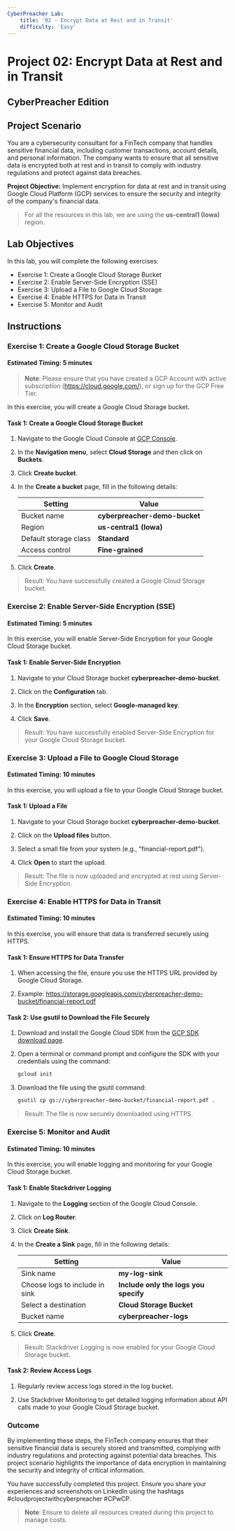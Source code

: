 ```yaml
---
CyberPreacher Lab:
    title: '02 - Encrypt Data at Rest and in Transit'
    difficulty: 'Easy'
---
```


# Project 02: Encrypt Data at Rest and in Transit
## CyberPreacher Edition

## Project Scenario

You are a cybersecurity consultant for a FinTech company that handles sensitive financial data, including customer transactions, account details, and personal information. The company wants to ensure that all sensitive data is encrypted both at rest and in transit to comply with industry regulations and protect against data breaches.

**Project Objective:** Implement encryption for data at rest and in transit using Google Cloud Platform (GCP) services to ensure the security and integrity of the company's financial data.

> For all the resources in this lab, we are using the **us-central1 (Iowa)** region.

## Lab Objectives

In this lab, you will complete the following exercises:

- Exercise 1: Create a Google Cloud Storage Bucket
- Exercise 2: Enable Server-Side Encryption (SSE)
- Exercise 3: Upload a File to Google Cloud Storage
- Exercise 4: Enable HTTPS for Data in Transit
- Exercise 5: Monitor and Audit

## Instructions

### Exercise 1: Create a Google Cloud Storage Bucket

#### Estimated Timing: 5 minutes

>**Note**: Please ensure that you have created a GCP Account with active subscription (https://cloud.google.com/), or sign up for the GCP Free Tier.

In this exercise, you will create a Google Cloud Storage bucket.

#### Task 1: Create a Google Cloud Storage Bucket

1. Navigate to the Google Cloud Console at [GCP Console](https://console.cloud.google.com/).

2. In the **Navigation menu**, select **Cloud Storage** and then click on **Buckets**.

3. Click **Create bucket**.

4. In the **Create a bucket** page, fill in the following details:

   |Setting|Value|
   |---|---|
   |Bucket name|**cyberpreacher-demo-bucket**|
   |Region|**us-central1 (Iowa)**|
   |Default storage class|**Standard**|
   |Access control|**Fine-grained**|

5. Click **Create**.

> Result: You have successfully created a Google Cloud Storage bucket.

### Exercise 2: Enable Server-Side Encryption (SSE)

#### Estimated Timing: 5 minutes

In this exercise, you will enable Server-Side Encryption for your Google Cloud Storage bucket.

#### Task 1: Enable Server-Side Encryption

1. Navigate to your Cloud Storage bucket **cyberpreacher-demo-bucket**.

2. Click on the **Configuration** tab.

3. In the **Encryption** section, select **Google-managed key**.

4. Click **Save**.

> Result: You have successfully enabled Server-Side Encryption for your Google Cloud Storage bucket.

### Exercise 3: Upload a File to Google Cloud Storage

#### Estimated Timing: 10 minutes

In this exercise, you will upload a file to your Google Cloud Storage bucket.

#### Task 1: Upload a File

1. Navigate to your Cloud Storage bucket **cyberpreacher-demo-bucket**.

2. Click on the **Upload files** button.

3. Select a small file from your system (e.g., "financial-report.pdf").

4. Click **Open** to start the upload.

> Result: The file is now uploaded and encrypted at rest using Server-Side Encryption.

### Exercise 4: Enable HTTPS for Data in Transit

#### Estimated Timing: 10 minutes

In this exercise, you will ensure that data is transferred securely using HTTPS.

#### Task 1: Ensure HTTPS for Data Transfer

1. When accessing the file, ensure you use the HTTPS URL provided by Google Cloud Storage.

2. Example: https://storage.googleapis.com/cyberpreacher-demo-bucket/financial-report.pdf

#### Task 2: Use gsutil to Download the File Securely

1. Download and install the Google Cloud SDK from the [GCP SDK download page](https://cloud.google.com/sdk/docs/install).

2. Open a terminal or command prompt and configure the SDK with your credentials using the command:
   ```bash
   gcloud init
   ```

3. Download the file using the gsutil command:
   ```bash
   gsutil cp gs://cyberpreacher-demo-bucket/financial-report.pdf .
   ```

> Result: The file is now securely downloaded using HTTPS.

### Exercise 5: Monitor and Audit

#### Estimated Timing: 10 minutes

In this exercise, you will enable logging and monitoring for your Google Cloud Storage bucket.

#### Task 1: Enable Stackdriver Logging

1. Navigate to the **Logging** section of the Google Cloud Console.

2. Click on **Log Router**.

3. Click **Create Sink**.

4. In the **Create a Sink** page, fill in the following details:

   |Setting|Value|
   |---|---|
   |Sink name|**my-log-sink**|
   |Choose logs to include in sink|**Include only the logs you specify**|
   |Select a destination|**Cloud Storage Bucket**|
   |Bucket name|**cyberpreacher-logs**|

5. Click **Create**.

> Result: Stackdriver Logging is now enabled for your Google Cloud Storage bucket.

#### Task 2: Review Access Logs

1. Regularly review access logs stored in the log bucket.

2. Use Stackdriver Monitoring to get detailed logging information about API calls made to your Google Cloud Storage bucket.

### Outcome

By implementing these steps, the FinTech company ensures that their sensitive financial data is securely stored and transmitted, complying with industry regulations and protecting against potential data breaches. This project scenario highlights the importance of data encryption in maintaining the security and integrity of critical information.

You have successfully completed this project. Ensure you share your experiences and screenshots on LinkedIn using the hashtags #cloudprojectwithcyberpreacher #CPwCP.

>**Note**: Ensure to delete all resources created during this project to manage costs.